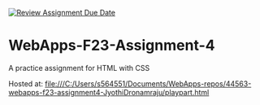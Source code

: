 [![Review Assignment Due Date](https://classroom.github.com/assets/deadline-readme-button-24ddc0f5d75046c5622901739e7c5dd533143b0c8e959d652212380cedb1ea36.svg)](https://classroom.github.com/a/4tKarLeg)
# WebApps-F23-Assignment-4
A practice assignment for HTML with CSS

Hosted at: [ file:///C:/Users/s564551/Documents/WebApps-repos/44563-webapps-f23-assignment4-JyothiDronamraju/playpart.html
](https://github.com/44-563-WebApps-F23/44563-webapps-f23-assignment4-JyothiDronamraju/settings/pages)
